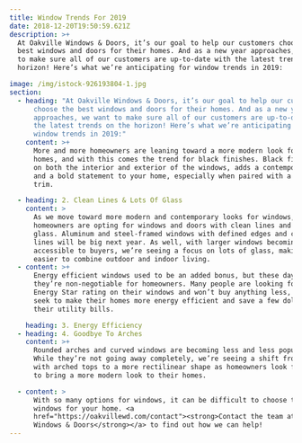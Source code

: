 ```yaml
---
title: Window Trends For 2019
date: 2018-12-20T19:50:59.621Z
description: >+
  At Oakville Windows & Doors, it’s our goal to help our customers choose the
  best windows and doors for their homes. And as a new year approaches, we want
  to make sure all of our customers are up-to-date with the latest trends on the
  horizon! Here’s what we’re anticipating for window trends in 2019:

image: /img/istock-926193804-1.jpg
section:
  - heading: "At Oakville Windows & Doors, it’s our goal to help our customers
      choose the best windows and doors for their homes. And as a new year
      approaches, we want to make sure all of our customers are up-to-date with
      the latest trends on the horizon! Here’s what we’re anticipating for
      window trends in 2019:"
    content: >+
      More and more homeowners are leaning toward a more modern look for their
      homes, and with this comes the trend for black finishes. Black finishes,
      on both the interior and exterior of the windows, adds a contemporary look
      and a bold statement to your home, especially when paired with a white
      trim.

  - heading: 2. Clean Lines & Lots Of Glass
    content: >
      As we move toward more modern and contemporary looks for windows,
      homeowners are opting for windows and doors with clean lines and lots of
      glass. Aluminum and steel-framed windows with defined edges and crisp
      lines will be big next year. As well, with larger windows becoming more
      accessible to buyers, we’re seeing a focus on lots of glass, making it
      easier to combine outdoor and indoor living.
  - content: >+
      Energy efficient windows used to be an added bonus, but these days,
      they’re non-negotiable for homeowners. Many people are looking for the
      Energy Star rating on their windows and won’t buy anything less, as they
      seek to make their homes more energy efficient and save a few dollars on
      their utility bills.

    heading: 3. Energy Efficiency
  - heading: 4. Goodbye To Arches
    content: >+
      Rounded arches and curved windows are becoming less and less popular.
      While they’re not going away completely, we’re seeing a shift from windows
      with arched tops to a more rectilinear shape as homeowners look for ways
      to bring a more modern look to their homes.

  - content: >
      With so many options for windows, it can be difficult to choose the right
      windows for your home. <a
      href="https://oakvillewd.com/contact"><strong>Contact the team at Oakville
      Windows & Doors</strong></a> to find out how we can help!
---
```

